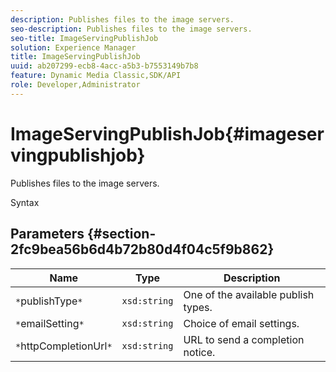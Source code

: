```yaml
---
description: Publishes files to the image servers.
seo-description: Publishes files to the image servers.
seo-title: ImageServingPublishJob
solution: Experience Manager
title: ImageServingPublishJob
uuid: ab207299-ecb8-4acc-a5b3-b7553149b7b8
feature: Dynamic Media Classic,SDK/API
role: Developer,Administrator
---
```


# ImageServingPublishJob{#imageservingpublishjob}

Publishes files to the image servers.

 Syntax 

## Parameters {#section-2fc9bea56b6d4b72b80d4f04c5f9b862}

|  Name  | Type  | Description  |
|---|---|---|
|  `*`publishType`*`  | `xsd:string`  | One of the available publish types.  |
|  `*`emailSetting`*`  | `xsd:string`  | Choice of email settings.  |
|  `*`httpCompletionUrl`*`  | `xsd:string`  | URL to send a completion notice.  |

